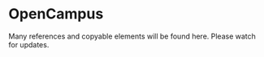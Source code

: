 # OpenCampus
 Many references and copyable elements will be found here.
 Please watch for updates. 
